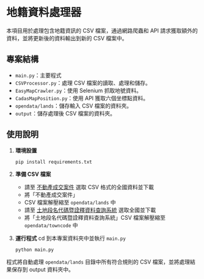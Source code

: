 # 地籍資料處理器

本項目用於處理包含地籍資訊的 CSV 檔案，通過網路爬蟲和 API 請求獲取額外的資料，並將更新後的資料輸出到新的 CSV 檔案中。

## 專案結構

- `main.py`：主要程式
- `CSVProcessor.py`：處理 CSV 檔案的讀取、處理和儲存。
- `EasyMapCrawler.py`：使用 Selenium 抓取地號資料。
- `CadasMapPosition.py`：使用 API 獲取六個坐標點資料。
- `opendata/lands`：儲存輸入 CSV 檔案的資料夾。
- `output`：儲存處理後 CSV 檔案的資料夾。

## 使用說明

1. **環境設置**
   ```sh
   pip install requirements.txt
   ```

2. **準備 CSV 檔案**
   - 請至 [不動產成交案件](https://plvr.land.moi.gov.tw/Index) 選取 CSV 格式的全國資料並下載
   - 將「不動產成交案件」
   - CSV 檔案解壓縮至 `opendata/lands` 中
   - 請至 [土地段名代碼暨詮釋資料查詢系統](https://lisp.land.moi.gov.tw/MMS/MMSpage.aspx#gobox02) 選取全國並下載
   - 將「土地段名代碼暨詮釋資料查詢系統」CSV 檔案解壓縮至 `opendata/towncode` 中

3. **運行程式**
    cd 到本專案資料夾中並執行 `main.py`
    ```shell
    python main.py
    ```

程式將自動處理 `opendata/lands` 目錄中所有符合規則的 CSV 檔案，並將處理結果保存到 output 資料夾中。
